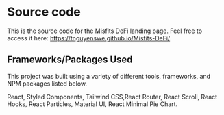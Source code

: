 # Source code

This is the source code for the Misfits DeFi landing page. Feel free to access it here: https://tnguyenswe.github.io/Misfits-DeFi/

## Frameworks/Packages Used

This project was built using a variety of different tools, frameworks, and NPM packages listed below.

React, Styled Components, Tailwind CSS,React Router, React Scroll, React Hooks, React Particles, Material UI, React Minimal Pie Chart.
